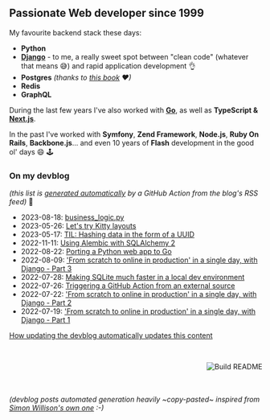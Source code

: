 ## Passionate Web developer since 1999

My favourite backend stack these days:

 - **Python**  
 - **[Django](https://www.djangoproject.com/)** - to me, a really sweet spot between "clean code" (whatever that means :sweat_smile:) and rapid application development :ok_hand:
 - **Postgres** _(thanks to [this book](https://theartofpostgresql.com/) ♥)_
 - **Redis**
 - **GraphQL**

During the last few years I've also worked with **[Go](https://go.dev/)**, as well as **TypeScript & [Next.js](https://nextjs.org/)**.

In the past I've worked with **Symfony**, **Zend Framework**, **Node.js**, **Ruby On Rails**, **Backbone.js**... and even 10 years of **Flash** development in the good ol' days :smile: :joystick:  

### On my devblog

_(this list is [generated automatically](https://github.com/olivierphi/olivierphi/blob/main/build_readme.py) by a GitHub Action from the blog's RSS feed)_ :robot: 

<!-- devblog starts -->
* 2023-08-18: [business_logic.py](https://devblog.dunsap.com/posts/2023/08-18---business_logic.py/)
* 2023-05-26: [Let's try Kitty layouts](https://devblog.dunsap.com/posts/2023/05-26---let-s-try-kitty-layouts/)
* 2023-05-17: [TIL: Hashing data in the form of a UUID](https://devblog.dunsap.com/posts/2023/05-17---til-content-hash-in-the-form-of-a-uuid/)
* 2022-11-11: [Using Alembic with SQLAlchemy 2](https://devblog.dunsap.com/posts/2022/11-11---using-alembic-with-with-sqlalchemy-2/)
* 2022-08-22: [Porting a Python web app to Go](https://devblog.dunsap.com/posts/2022/08-22---porting-a-python-web-app-to-go/)
* 2022-08-09: ['From scratch to online in production' in a single day, with Django - Part 3](https://devblog.dunsap.com/posts/2022/08-09---from-scratch-to-online-in-production-in-a-single-day-with-django-part-3/)
* 2022-07-28: [Making SQLite much faster in a local dev environment](https://devblog.dunsap.com/posts/2022/07-28---making-sqlite-much-faster-in-a-local-dev-environment/)
* 2022-07-26: [Triggering a GitHub Action from an external source](https://devblog.dunsap.com/posts/2022/07-26---triggering-a-github-action-from-an-external-source/)
* 2022-07-22: ['From scratch to online in production' in a single day, with Django - Part 2](https://devblog.dunsap.com/posts/2022/07-22---from-scratch-to-online-in-production-in-a-single-day-with-django-part-2/)
* 2022-07-19: ['From scratch to online in production' in a single day, with Django - Part 1](https://devblog.dunsap.com/posts/2022/07-19---from-scratch-to-online-in-production-in-a-single-day-with-django-part-1/)
<!-- devblog ends -->
<a href="https://devblog.dunsap.com/2022/07-26---triggering-a-github-action-from-an-external-source/">How updating the devblog automatically updates this content</a>

<br>

<a href="https://github.com/olivierphi/olivierphi/actions"><img src="https://github.com/olivierphi/olivierphi/workflows/Build%20README/badge.svg" align="right" alt="Build README"></a>


<br>
<br>
<br>

_(devblog posts automated generation heavily ~copy-pasted~ inspired from [Simon Willison's own one](https://simonwillison.net/2020/Jul/10/self-updating-profile-readme/) :-)_

